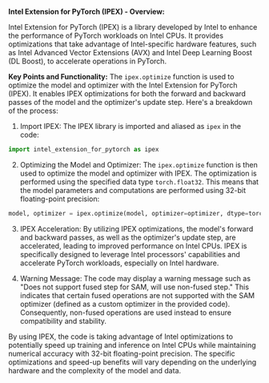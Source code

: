 **Intel Extension for PyTorch (IPEX) - Overview:**

Intel Extension for PyTorch (IPEX) is a library developed by Intel to enhance the performance of PyTorch workloads on Intel CPUs. It provides optimizations that take advantage of Intel-specific hardware features, such as Intel Advanced Vector Extensions (AVX) and Intel Deep Learning Boost (DL Boost), to accelerate operations in PyTorch.

**Key Points and Functionality:**
The `ipex.optimize` function is used to optimize the model and optimizer with the Intel Extension for PyTorch (IPEX). It enables IPEX optimizations for both the forward and backward passes of the model and the optimizer's update step. Here's a breakdown of the process:

1. Import IPEX: The IPEX library is imported and aliased as `ipex` in the code:

```python
import intel_extension_for_pytorch as ipex
```

2. Optimizing the Model and Optimizer: The `ipex.optimize` function is then used to optimize the model and optimizer with IPEX. The optimization is performed using the specified data type `torch.float32`. This means that the model parameters and computations are performed using 32-bit floating-point precision:

```python
model, optimizer = ipex.optimize(model, optimizer=optimizer, dtype=torch.float32)
```

3. IPEX Acceleration: By utilizing IPEX optimizations, the model's forward and backward passes, as well as the optimizer's update step, are accelerated, leading to improved performance on Intel CPUs. IPEX is specifically designed to leverage Intel processors' capabilities and accelerate PyTorch workloads, especially on Intel hardware.

4. Warning Message: The code may display a warning message such as "Does not support fused step for SAM, will use non-fused step." This indicates that certain fused operations are not supported with the SAM optimizer (defined as a custom optimizer in the provided code). Consequently, non-fused operations are used instead to ensure compatibility and stability.

By using IPEX, the code is taking advantage of Intel optimizations to potentially speed up training and inference on Intel CPUs while maintaining numerical accuracy with 32-bit floating-point precision. The specific optimizations and speed-up benefits will vary depending on the underlying hardware and the complexity of the model and data.
